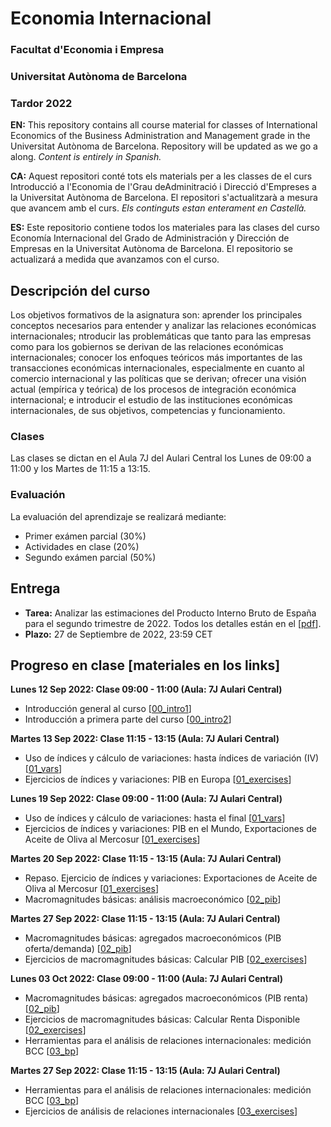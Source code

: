 # Economia Internacional

### Facultat d'Economia i Empresa
### Universitat Autònoma de Barcelona
### Tardor 2022
**EN:** This repository contains all course material for classes of International Economics of the Business Administration and Management grade in the Universitat Autònoma de Barcelona. Repository will be updated as we go a along. *Content is entirely in Spanish.* 

**CA:** Aquest repositori conté tots els materials per a les classes de el curs Introducció a l'Economia de l'Grau deAdminitració i Direcció d'Empreses a la Universitat Autònoma de Barcelona. El repositori s'actualitzarà a mesura que avancem amb el curs. *Els continguts estan enterament en Castellà.*

**ES:** Este repositorio contiene todos los materiales para las clases del curso Economía Internacional del Grado de Administración y Dirección de Empresas en la Universitat Autònoma de Barcelona. El repositorio se actualizará a medida que avanzamos con el curso.

## Descripción del curso

Los objetivos formativos de la asignatura son: aprender los principales conceptos necesarios para entender y analizar las relaciones económicas internacionales; ntroducir las problemáticas que tanto para las empresas como para los gobiernos se derivan de las relaciones económicas internacionales; conocer los enfoques teóricos más importantes de las transacciones económicas internacionales, especialmente en cuanto al comercio internacional y las políticas que se derivan; ofrecer una visión actual (empírica y teórica) de los procesos de integración económica internacional; e introducir el estudio de las instituciones económicas internacionales, de sus objetivos, competencias y funcionamiento.

### Clases
Las clases se dictan en el Aula 7J del Aulari Central los Lunes de 09:00 a 11:00 y los Martes de 11:15 a 13:15.

### Evaluación
La evaluación del aprendizaje se realizará mediante:
- Primer exámen parcial (30%)
- Actividades en clase (20%)
- Segundo exámen parcial (50%)

## Entrega

- **Tarea:** Analizar las estimaciones del Producto Interno Bruto de España para el segundo trimestre de 2022. Todos los detalles están en el [[pdf](https://github.com/martinbrun/UAB-international/raw/main/homework.pdf)].
- **Plazo:** 27 de Septiembre de 2022, 23:59 CET

## Progreso en clase [materiales en los links]

**Lunes 12 Sep 2022: Clase 09:00 - 11:00 (Aula: 7J Aulari Central)**

- Introducción general al curso [[00_intro1](https://github.com/martinbrun/UAB-international/raw/main/00_intro1.pdf)]
- Introducción a primera parte del curso [[00_intro2](https://github.com/martinbrun/UAB-international/raw/main/00_intro2.pdf)]

**Martes 13 Sep 2022: Clase 11:15 - 13:15 (Aula: 7J Aulari Central)**

- Uso de índices y cálculo de variaciones: hasta índices de variación (IV) [[01_vars](https://github.com/martinbrun/UAB-international/raw/main/01_vars.pdf)]
- Ejercicios de índices y variaciones: PIB en Europa [[01_exercises](https://github.com/martinbrun/UAB-international/raw/main/01_exercises.pdf)]

**Lunes 19 Sep 2022: Clase 09:00 - 11:00 (Aula: 7J Aulari Central)**

- Uso de índices y cálculo de variaciones: hasta el final [[01_vars](https://github.com/martinbrun/UAB-international/raw/main/01_vars.pdf)]
- Ejercicios de índices y variaciones: PIB en el Mundo, Exportaciones de Aceite de Oliva al Mercosur [[01_exercises](https://github.com/martinbrun/UAB-international/raw/main/01_exercises.pdf)]

**Martes 20 Sep 2022: Clase 11:15 - 13:15 (Aula: 7J Aulari Central)**

- Repaso. Ejercicio de índices y variaciones: Exportaciones de Aceite de Oliva al Mercosur [[01_exercises](https://github.com/martinbrun/UAB-international/raw/main/01_exercises.pdf)]
- Macromagnitudes básicas: análisis macroeconómico [[02_pib](https://github.com/martinbrun/UAB-international/raw/main/02_pib.pdf)]

**Martes 27 Sep 2022: Clase 11:15 - 13:15 (Aula: 7J Aulari Central)**

- Macromagnitudes básicas: agregados macroeconómicos (PIB oferta/demanda) [[02_pib](https://github.com/martinbrun/UAB-international/raw/main/02_pib.pdf)]
- Ejercicios de macromagnitudes básicas: Calcular PIB [[02_exercises](https://github.com/martinbrun/UAB-international/raw/main/02_exercises.pdf)]

**Lunes 03 Oct 2022: Clase 09:00 - 11:00 (Aula: 7J Aulari Central)**

- Macromagnitudes básicas: agregados macroeconómicos (PIB renta) [[02_pib](https://github.com/martinbrun/UAB-international/raw/main/02_pib.pdf)]
- Ejercicios de macromagnitudes básicas: Calcular Renta Disponible [[02_exercises](https://github.com/martinbrun/UAB-international/raw/main/02_exercises.pdf)]
- Herramientas para el análisis de relaciones internacionales: medición BCC [[03_bp](https://github.com/martinbrun/UAB-international/raw/main/03_pib.pdf)]

**Martes 27 Sep 2022: Clase 11:15 - 13:15 (Aula: 7J Aulari Central)**

- Herramientas para el análisis de relaciones internacionales: medición BCC [[03_bp](https://github.com/martinbrun/UAB-international/raw/main/03_pib.pdf)]
- Ejercicios de análisis de relaciones internacionales [[03_exercises](https://github.com/martinbrun/UAB-international/raw/main/03_exercises.pdf)]

